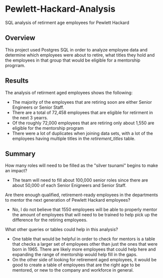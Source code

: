 # Pewlett-Hackard-Analysis
SQL analysis of retirment age employees for Pewlett Hackard

## Overview
This project used Postgres SQL in order to analyze employee data and determine which employees were about to retire, what titles they hold and the employees in that group that would be eligible for a mentorship progrram.

## Results
The analysis of retirment aged employees shows the following:
- The majority of the employees that are retiring soon are either Senior Engineers or Senior Staff.
- There are a total of 72,458 employees that are eligible for retirment in the next 3 yearrs.
- Of the roughly 72,000 employees that are retiring only about 1,550 are eligible for the mentorship program
- There were a lot of duplicates when joining data sets, with a lot of the employees having multiple titles in the _retirement_titles_ table.

## Summary
How many roles will need to be filled as the "silver tsunami" begins to make an impact?
- The team will need to fill about 100,000 senior roles since there are about 50,000 of each Senior Enigneers and Senior Staff.

Are there enough qualified, retirement-ready employees in the departments to mentor the next generation of Pewlett Hackard employees?
- No, I do not believe that 1550 employees will be able to properly mentor the amount of employees that will need to be trained to help pick up the difference for the retiring employees.

What other queries or tables could help in this analysis?
- One table that would be helpful in order to check for mentors is a table that checks a larger set of employees other than just the ones that were born in 1965. There are likely more employees that could help here and expanding the range of mentorship would help fill in the gaps.
- On the other side of looking for retirement aged employees, it would be good to create a table of employees that are the right age to be mentored, or new to the company and workforce in general.
